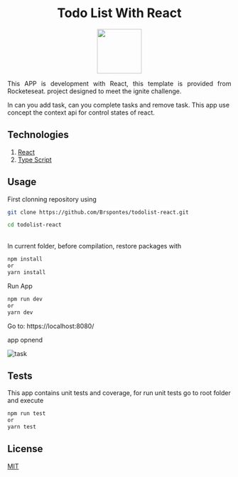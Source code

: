<center><h1>Todo List With React   </h1></center>

<p align="center">
<img src="https://cdn4.iconfinder.com/data/icons/logos-3/600/React.js_logo-512.png" width="100" /></p>

<p align="justify">
This APP is development with React, this template is provided from Rocketeseat.
project designed to meet the ignite challenge.

In can you add task, can you complete tasks and remove task.
This app use concept the context api for control states of react.
</p>


<h2>Technologies</h2>
<ol>
	<li><a href="https://reactjs.org/">React</a></li>
	<li><a href="https://www.typescriptlang.org/">Type Script</a></li>
</ol>

<h2>Usage</h2>
First clonning repository using

```bash
git clone https://github.com/Brspontes/todolist-react.git

cd todolist-react
```
<br />
In current folder, before compilation, restore packages with

```bash
npm install
or
yarn install
```
Run App
```bash
npm run dev
or
yarn dev
```

Go to:  https://localhost:8080/

app opnend

![task](https://user-images.githubusercontent.com/14333695/111054115-a07d2580-8448-11eb-8ff9-35a78cdf16d0.png)
<h2>Tests</h2>
This app contains unit tests and coverage, for run unit tests go to root folder and execute 

```bash
npm run test
or
yarn test
```

<h2>License</h2>
<a href="https://github.com/Brspontes/todolist-react/blob/master/LICENSE">MIT</a>

